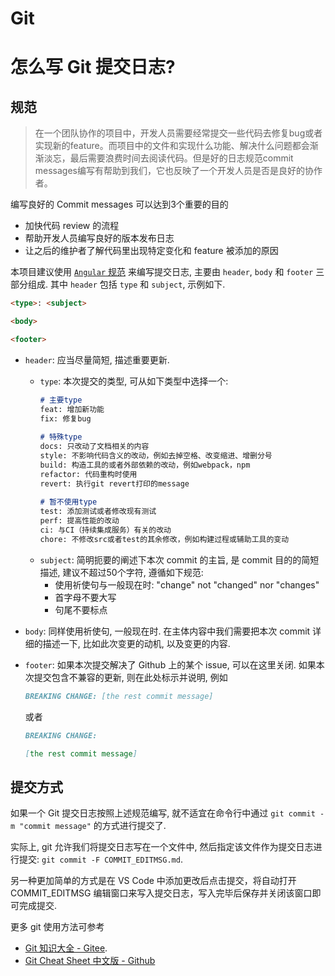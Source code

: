 # Git


# 怎么写 Git 提交日志?
## 规范
> 在一个团队协作的项目中，开发人员需要经常提交一些代码去修复bug或者实现新的feature。而项目中的文件和实现什么功能、解决什么问题都会渐渐淡忘，最后需要浪费时间去阅读代码。但是好的日志规范commit messages编写有帮助到我们，它也反映了一个开发人员是否是良好的协作者。

编写良好的 Commit messages 可以达到3个重要的目的
- 加快代码 review 的流程
- 帮助开发人员编写良好的版本发布日志
- 让之后的维护者了解代码里出现特定变化和 feature 被添加的原因

本项目建议使用 [`Angular` 规范](https://github.com/angular/angular.js/blob/master/DEVELOPERS.md#commits) 来编写提交日志, 主要由 `header`, `body` 和 `footer` 三部分组成. 其中 `header` 包括 `type` 和 `subject`, 示例如下.  
```md
<type>: <subject>

<body>

<footer>
```

- `header`: 应当尽量简短, 描述重要更新.
  - `type`: 本次提交的类型, 可从如下类型中选择一个:  
    ```md
    # 主要type
    feat: 增加新功能
    fix: 修复bug
     
    # 特殊type
    docs: 只改动了文档相关的内容
    style: 不影响代码含义的改动，例如去掉空格、改变缩进、增删分号
    build: 构造工具的或者外部依赖的改动，例如webpack，npm
    refactor: 代码重构时使用
    revert: 执行git revert打印的message
     
    # 暂不使用type
    test: 添加测试或者修改现有测试
    perf: 提高性能的改动
    ci: 与CI（持续集成服务）有关的改动
    chore: 不修改src或者test的其余修改，例如构建过程或辅助工具的变动
    ```
  - `subject`: 简明扼要的阐述下本次 commit 的主旨, 是 commit 目的的简短描述, 建议不超过50个字符, 遵循如下规范: 
    - 使用祈使句与一般现在时: "change" not "changed" nor "changes"
    - 首字母不要大写
    - 句尾不要标点

- `body`: 同样使用祈使句, 一般现在时. 在主体内容中我们需要把本次 commit 详细的描述一下, 比如此次变更的动机, 以及变更的内容.

- `footer`: 如果本次提交解决了 Github 上的某个 issue, 可以在这里关闭. 如果本次提交包含不兼容的更新, 则在此处标示并说明, 例如
  ```md
  BREAKING CHANGE: [the rest commit message]
  ```
  或者
  ```md
  BREAKING CHANGE: 

  [the rest commit message]
  ```

## 提交方式
如果一个 Git 提交日志按照上述规范编写, 就不适宜在命令行中通过 `git commit -m "commit message"` 的方式进行提交了.   

实际上, git 允许我们将提交日志写在一个文件中, 然后指定该文件作为提交日志进行提交: `git commit -F COMMIT_EDITMSG.md`.  

另一种更加简单的方式是在 VS Code 中添加更改后点击提交，将自动打开 COMMIT_EDITMSG 编辑窗口来写入提交日志，写入完毕后保存并关闭该窗口即可完成提交.  

更多 git 使用方法可参考   
- [Git 知识大全 - Gitee](https://gitee.com/help/categories/43).
- [Git Cheat Sheet 中文版 - Github](https://github.com/flyhigher139/Git-Cheat-Sheet)



